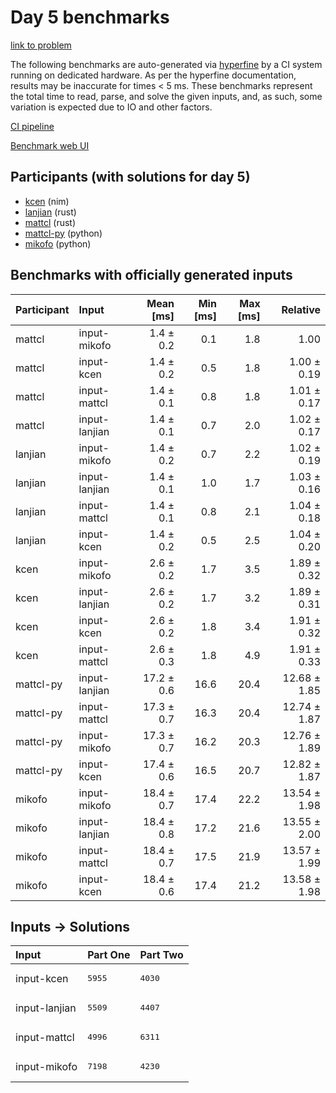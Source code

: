# Day 5 benchmarks

[link to problem](https://adventofcode.com/2024/day/5)

The following benchmarks are auto-generated via
[hyperfine](https://github.com/sharkdp/hyperfine) by a CI system running on
dedicated hardware. As per the hyperfine documentation, results may be
inaccurate for times < 5 ms. These benchmarks represent the total time to read,
parse, and solve the given inputs, and, as such, some variation is expected due
to IO and other factors.

[CI pipeline](http://ci.papercode.net:8080/teams/main/pipelines/aoc2024)

[Benchmark web UI](https://aoc.ancalagon.black)


## Participants (with solutions for day 5)

- [kcen](https://github.com/kcen/aoc2024) (nim)
- [lanjian](https://github.com/lanjian/aoc-2024) (rust)
- [mattcl](https://github.com/mattcl/aoc2024) (rust)
- [mattcl-py](https://github.com/mattcl/aoc2024-py) (python)
- [mikofo](https://github.com/mikofo/aoc2024) (python)


## Benchmarks with officially generated inputs

| Participant | Input | Mean [ms] | Min [ms] | Max [ms] | Relative |
|:---|:---|---:|---:|---:|---:|
| mattcl | input-mikofo | 1.4 ± 0.2 | 0.1 | 1.8 | 1.00 |
| mattcl | input-kcen | 1.4 ± 0.2 | 0.5 | 1.8 | 1.00 ± 0.19 |
| mattcl | input-mattcl | 1.4 ± 0.1 | 0.8 | 1.8 | 1.01 ± 0.17 |
| mattcl | input-lanjian | 1.4 ± 0.1 | 0.7 | 2.0 | 1.02 ± 0.17 |
| lanjian | input-mikofo | 1.4 ± 0.2 | 0.7 | 2.2 | 1.02 ± 0.19 |
| lanjian | input-lanjian | 1.4 ± 0.1 | 1.0 | 1.7 | 1.03 ± 0.16 |
| lanjian | input-mattcl | 1.4 ± 0.1 | 0.8 | 2.1 | 1.04 ± 0.18 |
| lanjian | input-kcen | 1.4 ± 0.2 | 0.5 | 2.5 | 1.04 ± 0.20 |
| kcen | input-mikofo | 2.6 ± 0.2 | 1.7 | 3.5 | 1.89 ± 0.32 |
| kcen | input-lanjian | 2.6 ± 0.2 | 1.7 | 3.2 | 1.89 ± 0.31 |
| kcen | input-kcen | 2.6 ± 0.2 | 1.8 | 3.4 | 1.91 ± 0.32 |
| kcen | input-mattcl | 2.6 ± 0.3 | 1.8 | 4.9 | 1.91 ± 0.33 |
| mattcl-py | input-lanjian | 17.2 ± 0.6 | 16.6 | 20.4 | 12.68 ± 1.85 |
| mattcl-py | input-mattcl | 17.3 ± 0.7 | 16.3 | 20.4 | 12.74 ± 1.87 |
| mattcl-py | input-mikofo | 17.3 ± 0.7 | 16.2 | 20.3 | 12.76 ± 1.89 |
| mattcl-py | input-kcen | 17.4 ± 0.6 | 16.5 | 20.7 | 12.82 ± 1.87 |
| mikofo | input-mikofo | 18.4 ± 0.7 | 17.4 | 22.2 | 13.54 ± 1.98 |
| mikofo | input-lanjian | 18.4 ± 0.8 | 17.2 | 21.6 | 13.55 ± 2.00 |
| mikofo | input-mattcl | 18.4 ± 0.7 | 17.5 | 21.9 | 13.57 ± 1.99 |
| mikofo | input-kcen | 18.4 ± 0.6 | 17.4 | 21.2 | 13.58 ± 1.98 |


## Inputs -> Solutions

| Input | Part One | Part Two |
|:---|:---|:---|
|input-kcen|<pre>5955</pre>|<pre>4030</pre>|
|input-lanjian|<pre>5509</pre>|<pre>4407</pre>|
|input-mattcl|<pre>4996</pre>|<pre>6311</pre>|
|input-mikofo|<pre>7198</pre>|<pre>4230</pre>|